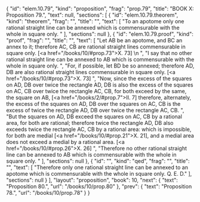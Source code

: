 {
  "id": "elem.10.79",
  "kind": "proposition",
  "frag": "prop.79",
  "title": "BOOK X: Proposition 79.",
  "text": null,
  "sections": [
    {
      "id": "elem.10.79.theorem",
      "kind": "theorem",
      "frag": "",
      "title": "",
      "text": [
        "To an apotome only one rational straight line can be annexed which is commensurable with the whole in square only. "
      ],
      "sections": null
    },
    {
      "id": "elem.10.79.proof",
      "kind": "proof",
      "frag": "",
      "title": "",
      "text": [
        "Let AB be an apotome, and BC an annex to it; therefore AC, CB are rational straight lines commensurable in square only. [<a href=\"/books/10/#prop.73\">X. 73</a>] \n      ",
        "I say that no other rational straight line can be annexed to AB which is commensurable with the whole in square only. ",
        "For, if possible, let BD be so annexed; therefore AD, DB are also rational straight lines commensurable in square only. [<a href=\"/books/10/#prop.73\">X. 73</a>] ",
        "Now, since the excess of the squares on AD, DB over twice the rectangle AD, DB is also the excess of the squares on AC, CB over twice the rectangle AC, CB, for both exceed by the same, the square on AB, [<a href=\"/books/2/#prop.7\">II. 7</a>] therefore, alternately, the excess of the squares on AD, DB over the squares on AC, CB is the excess of twice the rectangle AD, DB over twice the rectangle AC, CB. ",
        "But the squares on AD, DB exceed the squares on AC, CB by a rational area, for both are rational; therefore twice the rectangle AD, DB also exceeds twice the rectangle AC, CB by a rational area: which is impossible, for both are medial [<a href=\"/books/10/#prop.21\">X. 21</a>], and a medial area does not exceed a medial by a rational area. [<a href=\"/books/10/#prop.26\">X. 26</a>] ",
        "Therefore no other rational straight line can be annexed to AB which is commensurable with the whole in square only. "
      ],
      "sections": null
    },
    {
      "id": "",
      "kind": "qed",
      "frag": "",
      "title": "",
      "text": [
        "Therefore only one rational straight line can be annexed to an apotome which is commensurable with the whole in square only. Q. E. D."
      ],
      "sections": null
    }
  ],
  "layout": "proposition",
  "book": 10,
  "next": {
    "text": "Proposition 80.",
    "url": "/books/10/prop.80"
  },
  "prev": {
    "text": "Proposition 78.",
    "url": "/books/10/prop.78"
  }
}
